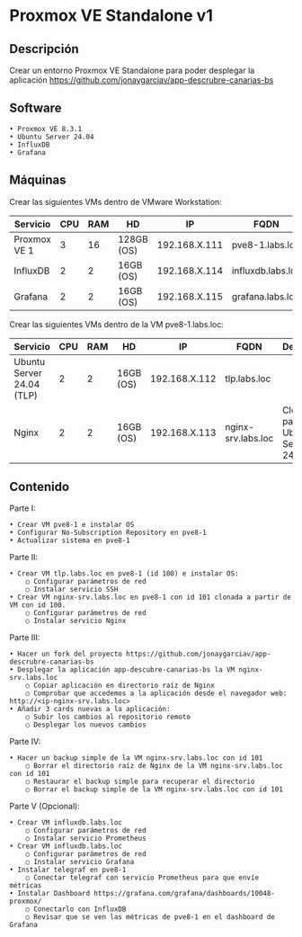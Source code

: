 # Proxmox VE Standalone v1

## Descripción

Crear un entorno Proxmox VE Standalone para poder desplegar la aplicación https://github.com/jonaygarciav/app-descrubre-canarias-bs

## Software

    • Proxmox VE 8.3.1
    • Ubuntu Server 24.04
    • InfluxDB
    • Grafana

## Máquinas

Crear las siguientes VMs dentro de VMware Workstation:

| Servicio      | CPU | RAM | HD          | IP              | FQDN                |
|---------------|-----|-----|-------------|-----------------|---------------------|
| Proxmox VE 1  | 3   | 16  | 128GB (OS)  | 192.168.X.111   | pve8-1.labs.loc     |
| InfluxDB      | 2   | 2   | 16GB (OS)   | 192.168.X.114   | influxdb.labs.loc   |
| Grafana       | 2   | 2   | 16GB (OS)   | 192.168.X.115   | grafana.labs.loc    |


Crear las siguientes VMs dentro de la VM pve8-1.labs.loc:


| Servicio                 | CPU | RAM | HD          | IP              | FQDN                | Descripción                              |
|--------------------------|-----|-----|-------------|-----------------|---------------------|------------------------------------------|
| Ubuntu Server 24.04 (TLP)| 2   | 2   | 16GB (OS)   | 192.168.X.112   | tlp.labs.loc       |                                          |
| Nginx                    | 2   | 2   | 16GB (OS)   | 192.168.X.113   | nginx-srv.labs.loc | Clonado a partir de Ubuntu Server 24.04 |


## Contenido

Parte I:

    • Crear VM pve8-1 e instalar OS
    • Configurar No-Subscription Repository en pve8-1
    • Actualizar sistema en pve8-1

Parte II:

    • Crear VM tlp.labs.loc en pve8-1 (id 100) e instalar OS:
        ○ Configurar parámetros de red
        ○ Instalar servicio SSH
    • Crear VM nginx-srv.labs.loc en pve8-1 con id 101 clonada a partir de VM con id 100.
        ○ Configurar parámetros de red
        ○ Instalar servicio Nginx

Parte III:

    • Hacer un fork del proyecto https://github.com/jonaygarciav/app-descrubre-canarias-bs 
    • Desplegar la aplicación app-descubre-canarias-bs la VM nginx-srv.labs.loc
        ○ Copiar aplicación en directorio raíz de Nginx
        ○ Comprobar que accedemos a la aplicación desde el navegador web: http://<ip-nginx-srv.labs.loc>
    • Añadir 3 cards nuevas a la aplicación:
        ○ Subir los cambios al repositorio remoto
        ○ Desplegar los nuevos cambios

Parte IV:

    • Hacer un backup simple de la VM nginx-srv.labs.loc con id 101
        ○ Borrar el directorio raíz de Nginx de la VM nginx-srv.labs.loc con id 101
        ○ Restaurar el backup simple para recuperar el directorio
        ○ Borrar el backup simple de la VM nginx-srv.labs.loc con id 101

Parte V (Opcional):

    • Crear VM influxdb.labs.loc
        ○ Configurar parámetros de red
        ○ Instalar servicio Prometheus
    • Crear VM influxdb.labs.loc
        ○ Configurar parámetros de red
        ○ Instalar servicio Grafana
    • Instalar telegraf en pve8-1
        ○ Conectar telegraf con servicio Prometheus para que envíe métricas
    • Instalar Dashboard https://grafana.com/grafana/dashboards/10048-proxmox/
        ○ Conectarlo con InfluxDB
        ○ Revisar que se ven las métricas de pve8-1 en el dashboard de Grafana
